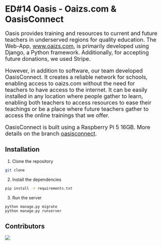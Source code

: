 # ED#14 Oasis - Oaizs.com & OasisConnect

<font size="4px">Oasis provides training and resources to current and future teachers in underserved regions for quality education. The Web-App, www.oaizs.com, is primarily developed using Django, a Python framework. Additionally, for accepting future donations, we used Stripe.

However, in addition to software, our team developed OasisConnect. It creates a reliable network for schools, enabling access to oaizs.com without the need for teachers to have access to the internet. It can be easily installed in any location where people gather to learn, enabling both teachers to access resources to ease their teachings or be a place where future teachers gather to access the online trainings that we offer.

OasisConnect is built using a Raspberry Pi 5 16GB. More details on the branch [oasisconnect](https//github.com/marcosavi/oasis-hackaton/tree/oasisconnect).
</font>

## Installation

1. Clone the repository

```bash
git clone
```

2. Install the dependencies

```bash
pip install -r requirements.txt
```

3. Run the server

```bash
python manage.py migrate
python manage.py runserver
```

## Contributors

<a href="https://github.com/marcosavi/oasis-hackaton/graphs/contributors">
  <img src="https://contrib.rocks/image?repo=marcosavi/oasis-hackaton" />
</a>
